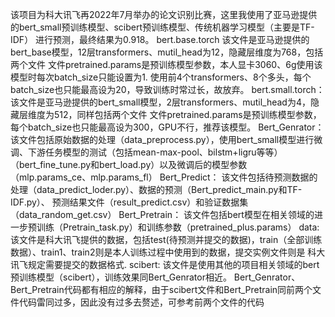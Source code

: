 
该项目为科大讯飞再2022年7月举办的论文识别比赛，这里我使用了亚马逊提供的bert_small预训练模型、scibert预训练模型、传统机器学习模型（主要是TF-IDF） 进行预测，最终结果为0.918。
bert.base.torch 该文件是亚马逊提供的bert_base模型，12层transformers、mutil_head为12，隐藏层维度为768，包括两个文件 文件pretrained.params是预训练模型参数，本人显卡3060、6g使用该模型时每次batch_size只能设置为1. 使用前4个transformers、8个多头，每个batch_size也只能最高设为20，导致训练时常过长，故放弃。 bert.small.torch： 该文件是亚马逊提供的bert_small模型，2层transformers、mutil_head为4，隐藏层维度为512，同样包括两个文件 文件pretrained.params是预训练模型参数，每个batch_size也只能最高设为300，GPU不行，推荐该模型。 Bert_Genrator： 该文件包括原始数据的处理（data_preprocess.py），使用bert_small模型进行微调、下游任务模型的测试（包括mean-max-pool、bilstm+ligru等等） （bert_fine_tune.py和bert_load.py）以及微调后的模型参数（mlp.params_ce、mlp.params_fl） Bert_Predict： 该文件包括待预测数据的处理（data_predict_loder.py）、数据的预测（Bert_predict_main.py和TF-IDF.py）、 预测结果文件（result_predict.csv）和验证数据集（data_random_get.csv） Bert_Pretrain： 该文件包括bert模型在相关领域的进一步预训练（Pretrain_task.py）和训练参数（pretrained_plus.params） data: 该文件是科大讯飞提供的数据，包括test(待预测并提交的数据)，train（全部训练数据）、train1、train2则是本人训练过程中使用到的数据，提交实例文件则是 科大讯飞规定需要提交的数据格式. scibert: 该文件是使用其他的项目相关领域的bert预训练模型（scibert），训练效果同Bert_Genrator相近。 Bert_Genrator、Bert_Pretrain代码都有相应的解释，由于scibert文件和Bert_Pretrain同前两个文件代码雷同过多，因此没有过多去赘述，可参考前两个文件的代码
